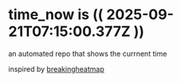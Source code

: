 # time_now is (( 2025-09-21T07:15:00.377Z ))

an automated repo that shows the currnent time

inspired by [breakingheatmap](https://github.com/breakingheatmap/breakingheatmap)